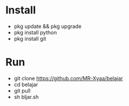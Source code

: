 # Install
- pkg update && pkg upgrade
- pkg install python
- pkg install git
# Run
- git clone https://github.com/MR-Xyaa/belajar
- cd belajar
- git pull
- sh bljar.sh
